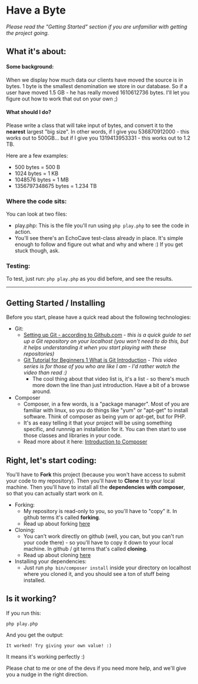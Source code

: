 # Have a Byte

_Please read the "Getting Started" section if you are unfamiliar with getting the project going._

## What it's about:

#### Some background: 

When we display how much data our clients have moved the source is in bytes. 1 byte is the smallest denomination we store in our database. So if a user have moved 1.5 GB - he has really moved 1610612736 bytes. I'll let you figure out how to work that out on your own ;)

#### What should I do?

Please write a class that will take input of bytes, and convert it to the **nearest** largest "big size". In other words, if I give you 536870912000 - this works out to 500GB... but if I give you 1319413953331 - this works out to 1.2 TB.

Here are a few examples:

- 500 bytes = 500 B
- 1024 bytes = 1 KB
- 1048576 bytes = 1 MB
- 1356797348675 bytes = 1.234 TB

### Where the code sits:

You can look at two files:

- play.php: This is the file you'll run using `php play.php` to see the code in action.
- You'll see there's an EchoCave test-class already in place. It's simple enough to follow and figure out what and why and where :) If you get stuck though, ask.

### Testing:

To test, just run: `php play.php` as you did before, and see the results.

---
## Getting Started / Installing

Before you start, please have a quick read about the following technologies:

- Git: 
    + [Setting up Git - according to Github.com](https://help.github.com/articles/set-up-git/) - *this is a quick guide to set up a Git repository on your localhost (you won't need to do this, but it helps understanding it when you start playing with these repositories)*
    + [Git Tutorial for Beginners 1 What is Git Introduction](https://www.youtube.com/watch?v=_vEPmy31XDE&index=1&list=PLEIPSRdn5KEoLbRZJuS4bLlldQ4wiA5Nf) - *This video series is for those of you who are like I am - I'd rather watch the video than read :)*
        * The cool thing about that video list is, it's a list - so there's much more down the line than just introduction. Have a bit of a browse around.
- Composer
    + Composer, in a few words, is a "package manager". Most of you are familiar with linux, so you do things like "yum" or "apt-get" to install software. Think of composer as being yum or apt-get, but for PHP. 
    + It's as easy telling it that your project will be using something specific, and runnnig an installation for it. You can then start to use those classes and libraries in your code.
    + Read more about it here: [Introduction to Composer](https://getcomposer.org/doc/01-basic-usage.md)

## Right, let's start coding:

You'll have to **Fork** this project (because you won't have access to submit your code to my repository). Then you'll have to **Clone** it to your local machine. Then you'll have to install all the **dependencies with composer**, so that you can actually start work on it.

- Forking:
    + My repository is read-only to you, so you'll have to "copy" it. In github terms it's called **forking**.
    + Read up about forking [here](https://help.github.com/articles/fork-a-repo/)
- Cloning:
    + You can't work directly on github (well, you can, but you can't run your code there) - so you'll have to copy it down to your local machine. In github / git terms that's called **cloning**.
    + Read up about cloning [here](https://help.github.com/articles/cloning-a-repository/)
- Installing your dependencies:
    + Just run `php bin/composer install` inside your directory on localhost where you cloned it, and you should see a ton of stuff being installed.

## Is it working?
If you run this:

    php play.php

And you get the output:

    It worked! Try giving your own value! :)

It means it's working perfectly :)

Please chat to me or one of the devs if you need more help, and we'll give you a nudge in the right direction.



